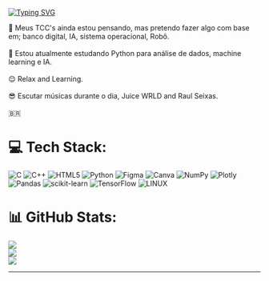 [![Typing SVG](https://readme-typing-svg.demolab.com?font=Fira+Code&size=40&pause=1000&color=F7E947&vCenter=true&width=800&height=100&lines=%F0%9F%87%A7%F0%9F%87%B7+About+me%3A)](https://git.io/typing-svg)

👻 Meus TCC's ainda estou pensando, mas pretendo fazer algo com base em; banco digital, IA, sistema operacional, Robô.<br><br>🥶 Estou atualmente estudando Python para análise de dados, machine learning e IA.<br><br>😌 Relax and Learning.<br><br>😎 Escutar músicas durante o dia, Juice WRLD and Raul Seixas.<br></br>🇧🇷


# 💻 Tech Stack:
![C](https://img.shields.io/badge/c-%2300599C.svg?style=flat&logo=c&logoColor=white) ![C++](https://img.shields.io/badge/c++-%2300599C.svg?style=flat&logo=c%2B%2B&logoColor=white) ![HTML5](https://img.shields.io/badge/html5-%23E34F26.svg?style=flat&logo=html5&logoColor=white) ![Python](https://img.shields.io/badge/python-3670A0?style=flat&logo=python&logoColor=ffdd54) 	![Figma](https://img.shields.io/badge/figma-%23F24E1E.svg?style=flat&logo=figma&logoColor=white) ![Canva](https://img.shields.io/badge/Canva-%2300C4CC.svg?style=flat&logo=Canva&logoColor=white) ![NumPy](https://img.shields.io/badge/numpy-%23013243.svg?style=flat&logo=numpy&logoColor=white) ![Plotly](https://img.shields.io/badge/Plotly-%233F4F75.svg?style=flat&logo=plotly&logoColor=white) ![Pandas](https://img.shields.io/badge/pandas-%23150458.svg?style=flat&logo=pandas&logoColor=white) ![scikit-learn](https://img.shields.io/badge/scikit--learn-%23F7931E.svg?style=flat&logo=scikit-learn&logoColor=white) ![TensorFlow](https://img.shields.io/badge/TensorFlow-%23FF6F00.svg?style=flat&logo=TensorFlow&logoColor=white) ![LINUX](https://img.shields.io/badge/Linux-FCC624?style=flat&logo=linux&logoColor=black)
# 📊 GitHub Stats:
![](https://github-readme-stats.vercel.app/api?username=Allahur&theme=dark&hide_border=false&include_all_commits=true&count_private=false)<br/>
![](https://github-readme-streak-stats.herokuapp.com/?user=Allahur&theme=dark&hide_border=false)<br/>
![](https://github-readme-stats.vercel.app/api/top-langs/?username=Allahur&theme=dark&hide_border=false&include_all_commits=true&count_private=false&layout=compact)

---
